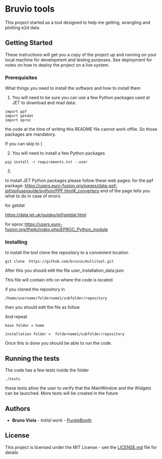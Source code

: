 # Bruvio tools

This project started as a tool designed to help me getting, wrangling and plotting e2d data.

## Getting Started

These instructions will get you a copy of the project up and running on your local machine for development and testing purposes. See deployment for notes on how to deploy the project on a live system.

### Prerequisites

What things you need to install the software and how to install them

1) You will need to be sure you can use a few Python packages used at JET to download and read data:

```
import ppf
import getdat
import eproc
```
the code at the time of writing this README file cannot work offile. So those  packages are mandatory.

If you can skip to  )


2) You will need to install a few Python packages
```
pip install -r requirements.txt --user
```

3) 
to install JET Python packages please follow these web pages:
 for the ppf package:
https://users.euro-fusion.org/pages/data-ppf-jpf/ppfuserguide/python/PPF.html#_converters
end of the page tells you what to do in case of errors

for getdat

https://data.jet.uk/guides/jpf/getdat.html

for eproc
https://users.euro-fusion.org/tfwiki/index.php/EPROC_Python_module

### Installing

to install the tool clone the repository to a convenient location
```
git clone  https://github.com/bruvio/multitool.git

```

After this you should edit the file user_installation_data.json

This file will contain info on where the code is located 

if you cloned the repository in 


```
/home/username/foldername1/subfolder/repository
```
then you should edit the file as follow

And repeat

```
base folder = home

installation folder =  foldername1/subfolder/repository
```

Once this is done you should be able to run the code.

## Running the tests

The code has a few tests inside the folder
```
./tests
```

these tests allow the user to verify that the MainWindow and the Widgets can be launched.
More tests will be created in the future



## Authors

* **Bruno Viola** - *Initial work* - [PurpleBooth](https://github.com/bruvio)



## License

This project is licensed under the MIT License - see the [LICENSE.md](LICENSE.md) file for details

